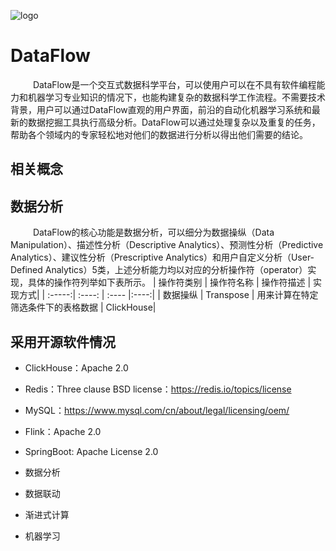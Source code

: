 ![logo](https://user-images.githubusercontent.com/36458292/138196624-ec608ac5-45db-44e3-b25e-0647647daa41.png)


# DataFlow
&emsp; &emsp; DataFlow是一个交互式数据科学平台，可以使用户可以在不具有软件编程能力和机器学习专业知识的情况下，也能构建复杂的数据科学工作流程。不需要技术背景，用户可以通过DataFlow直观的用户界面，前沿的自动化机器学习系统和最新的数据挖掘工具执行高级分析。DataFlow可以通过处理复杂以及重复的任务，帮助各个领域内的专家轻松地对他们的数据进行分析以得出他们需要的结论。

## 相关概念

## 数据分析
&emsp; &emsp; DataFlow的核心功能是数据分析，可以细分为数据操纵（Data Manipulation）、描述性分析（Descriptive Analytics）、预测性分析（Predictive Analytics）、建议性分析（Prescriptive Analytics）和用户自定义分析（User-Defined Analytics）5类，上述分析能力均以对应的分析操作符（operator）实现，具体的操作符列举如下表所示。
| 操作符类别 | 操作符名称 | 操作符描述 | 实现方式|
| :-----:| :----: | :---- |:----:|
| 数据操纵 | Transpose | 用来计算在特定筛选条件下的表格数据 | ClickHouse|


## 采用开源软件情况
- ClickHouse：Apache 2.0
- Redis：Three clause BSD license：https://redis.io/topics/license
- MySQL：https://www.mysql.com/cn/about/legal/licensing/oem/
- Flink：Apache 2.0
- SpringBoot: Apache License 2.0

- 数据分析
- 数据联动
- 渐进式计算
- 机器学习
